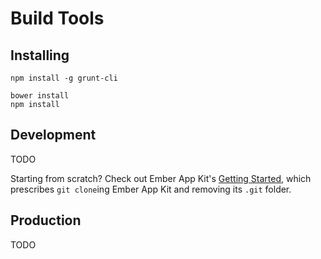 # Build Tools

## Installing

    npm install -g grunt-cli

    bower install
    npm install

## Development

TODO

Starting from scratch? Check out Ember App Kit's [Getting
Started](http://iamstef.net/ember-app-kit/guides/getting-started.html), which
prescribes `git clone`ing Ember App Kit and removing its `.git` folder.

## Production

TODO
